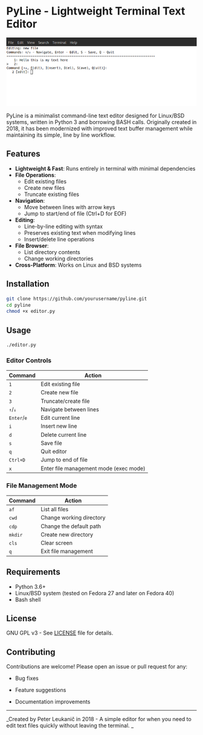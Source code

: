 # PyLine - Lightweight Terminal Text Editor

![PyLine Demo](demo.png) 

PyLine is a minimalist command-line text editor designed for Linux/BSD systems, written in Python 3 and borrowing BASH calls. Originally created in 2018, it has been modernized with improved text buffer management while maintaining its simple, line by line workflow. 

## Features

- **Lightweight & Fast**: Runs entirely in terminal with minimal dependencies
- **File Operations**:
  - Edit existing files
  - Create new files
  - Truncate existing files
- **Navigation**:
  - Move between lines with arrow keys
  - Jump to start/end of file (Ctrl+D for EOF)
- **Editing**:
  - Line-by-line editing with syntax
  - Preserves existing text when modifying lines
  - Insert/delete line operations
- **File Browser**:
  - List directory contents
  - Change working directories
- **Cross-Platform**: Works on Linux and BSD systems

## Installation

```bash
git clone https://github.com/yourusername/pyline.git
cd pyline
chmod +x editor.py
```


## Usage

```bash
./editor.py
```
### Editor Controls

|Command|Action|
|---|---|
|`1`|Edit existing file|
|`2`|Create new file|
|`3`|Truncate/create file|
|`↑`/`↓`|Navigate between lines|
|`Enter`/`e`|Edit current line|
|`i`|Insert new line|
|`d`|Delete current line|
|`s`|Save file|
|`q`|Quit editor|
|`Ctrl+D`|Jump to end of file|
|`x`|Enter file management mode (exec mode)|

### File Management Mode

|Command|Action|
|---|---|
|`af`|List all files|
|`cwd`|Change working directory|
|`cdp`|Change the default path|
|`mkdir`|Create new directory|
|`cls`|Clear screen|
|`q`|Exit file management|

## Requirements

- Python 3.6+   
- Linux/BSD system (tested on Fedora 27 and later on Fedora 40)
- Bash shell

## License

GNU GPL v3 - See [LICENSE](https://www.gnu.org/licenses/gpl-3.0.html) file for details.

## Contributing

Contributions are welcome! Please open an issue or pull request for any:

- Bug fixes
    
- Feature suggestions
    
- Documentation improvements
    

---

_Created by Peter Leukanič in 2018 - A simple editor for when you need to edit text files quickly without leaving the terminal. _
